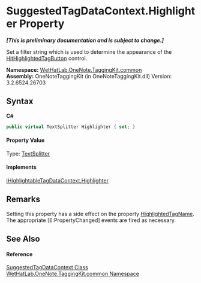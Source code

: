 # SuggestedTagDataContext.Highlighter Property 
 _**\[This is preliminary documentation and is subject to change.\]**_

Set a filter string which is used to determine the appearance of the <a href="e0797c9e-c150-c273-e1aa-98d5d25e1ee1">HitHighlightedTagButton</a> control.

**Namespace:**&nbsp;<a href="bcdbab9c-63d1-48a4-6937-af53fb8d9a55">WetHatLab.OneNote.TaggingKit.common</a><br />**Assembly:**&nbsp;OneNoteTaggingKit (in OneNoteTaggingKit.dll) Version: 3.2.6524.26703

## Syntax

**C#**<br />
``` C#
public virtual TextSplitter Highlighter { set; }
```


#### Property Value
Type: <a href="5c86e52d-3022-b69b-22dd-5f5b010b0710">TextSplitter</a>

#### Implements
<a href="76e98002-0dec-6dfd-35db-8a946be252d1">IHighlightableTagDataContext.Highlighter</a><br />

## Remarks
Setting this property has a side effect on the property <a href="8b6d9444-c7e9-e673-7bb8-8ff5f63f7226">HighlightedTagName</a>. The appropriate [E:PropertyChanged] events are fired as necessary.

## See Also


#### Reference
<a href="fc433c94-8fb7-e877-217c-2bcf31c00339">SuggestedTagDataContext Class</a><br /><a href="bcdbab9c-63d1-48a4-6937-af53fb8d9a55">WetHatLab.OneNote.TaggingKit.common Namespace</a><br />